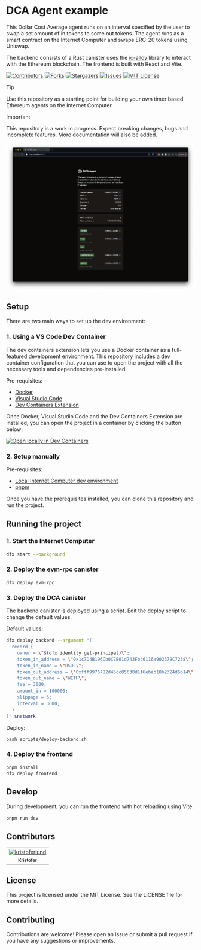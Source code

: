 # DCA Agent example

This Dollar Cost Average agent runs on an interval specified by the user to swap
a set amount of in tokens to some out tokens. The agent runs as a smart contract
on the Internet Computer and swaps ERC-20 tokens using Uniswap.

The backend consists of a Rust canister uses the
[ic-alloy](https://github.com/ic-alloy) library to interact with the Ethereum
blockchain. The frontend is built with React and Vite.

[![Contributors][contributors-shield]][contributors-url]
[![Forks][forks-shield]][forks-url] [![Stargazers][stars-shield]][stars-url]
[![Issues][issues-shield]][issues-url] [![MIT License][license-shield]](LICENSE)

> [!TIP]
> Use this repository as a starting point for building your own timer
> based Ethereum agents on the Internet Computer.

> [!IMPORTANT]
> This repository is a work in progress. Expect breaking changes, bugs and incomplete features. More documentation will also be added. 

![](./media/screenshot.png)

## Setup

There are two main ways to set up the dev environment:

### 1. Using a VS Code Dev Container

The dev containers extension lets you use a Docker container as a full-featured
development environment. This repository includes a dev container configuration
that you can use to open the project with all the necessary tools and
dependencies pre-installed.

Pre-requisites:

- [Docker](https://www.docker.com/products/docker-desktop)
- [Visual Studio Code](https://code.visualstudio.com/)
- [Dev Containers Extension](https://marketplace.visualstudio.com/items?itemName=ms-vscode-remote.remote-containers)

Once Docker, Visual Studio Code and the Dev Containers Extension are installed,
you can open the project in a container by clicking the button below:

[![Open locally in Dev Containers](https://img.shields.io/static/v1?label=Dev%20Containers&message=Open&color=blue&logo=visualstudiocode)](https://vscode.dev/redirect?url=vscode://ms-vscode-remote.remote-containers/cloneInVolume?url=https://github.com/ic-alloy/ic-alloy-dca)

### 2. Setup manually

Pre-requisites:

- [Local Internet Computer dev environment](https://internetcomputer.org/docs/current/developer-docs/backend/rust/dev-env)
- [pnpm](https://pnpm.io/installation)

Once you have the prerequisites installed, you can clone this repository and run
the project.

## Running the project

### 1. Start the Internet Computer

```bash
dfx start --background
```

### 2. Deploy the evm-rpc canister

```
dfx deploy evm-rpc
```

### 3. Deploy the DCA canister

The backend canister is deployed using a script. Edit the deploy script to change the
default values.

Default values:
```bash
dfx deploy backend --argument "(
  record {
    owner = \"$(dfx identity get-principal)\";
    token_in_address = \"0x1c7D4B196Cb0C7B01d743Fbc6116a902379C7238\";
    token_in_name = \"USDC\";
    token_out_address = \"0xfff9976782d46cc05630d1f6ebab18b2324d6b14\";
    token_out_name = \"WETH\";
    fee = 3000;
    amount_in = 100000;
    slippage = 5;
    interval = 3600;
  }
)" $network
```

Deploy:
```
bash scripts/deploy-backend.sh
```

### 4. Deploy the frontend

```
pnpm install
dfx deploy frontend
```

## Develop

During development, you can run the frontend with hot reloading using Vite.

```bash
pnpm run dev
```

## Contributors

<!-- readme: collaborators,contributors -start -->
<table>
	<tbody>
		<tr>
            <td align="center">
                <a href="https://github.com/kristoferlund">
                    <img src="https://avatars.githubusercontent.com/u/9698363?v=4" width="100;" alt="kristoferlund"/>
                    <br />
                    <sub><b>Kristofer</b></sub>
                </a>
            </td>
		</tr>
	<tbody>
</table>
<!-- readme: collaborators,contributors -end -->

## License

This project is licensed under the MIT License. See the LICENSE file for more
details.

## Contributing

Contributions are welcome! Please open an issue or submit a pull request if you
have any suggestions or improvements.


[contributors-shield]:
  https://img.shields.io/github/contributors/ic-alloy/ic-alloy-dca.svg?style=for-the-badge
[contributors-url]:
  https://github.com/ic-alloy/ic-alloy-dca/graphs/contributors
[forks-shield]:
  https://img.shields.io/github/forks/ic-alloy/ic-alloy-dca.svg?style=for-the-badge
[forks-url]: https://github.com/ic-alloy/ic-alloy-dca/network/members
[stars-shield]:
  https://img.shields.io/github/stars/ic-alloy/ic-alloy-dca?style=for-the-badge
[stars-url]: https://github.com/ic-alloy/ic-alloy-dca/stargazers
[issues-shield]:
  https://img.shields.io/github/issues/ic-alloy/ic-alloy-dca.svg?style=for-the-badge
[issues-url]: https://github.com/ic-alloy/ic-alloy-dca/issues
[license-shield]:
  https://img.shields.io/github/license/ic-alloy/ic-alloy-dca.svg?style=for-the-badge
[license-url]:
  https://github.com/ic-alloy/ic-alloy-dca/blob/master/LICENSE.txt

